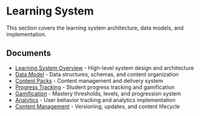 # Learning System

This section covers the learning system architecture, data models, and implementation.

## Documents
- [Learning System Overview](01-learning-system-overview.md) - High-level system design and architecture
- [Data Model](02-data-model.md) - Data structures, schemas, and content organization
- [Content Packs](03-content-packs.md) - Content management and delivery system
- [Progress Tracking](04-progress-tracking.md) - Student progress tracking and gamification
- [Gamification](05-gamification.md) - Mastery thresholds, levels, and progression system
- [Analytics](06-analytics.md) - User behavior tracking and analytics implementation
- [Content Management](07-content-management.md) - Versioning, updates, and content lifecycle
